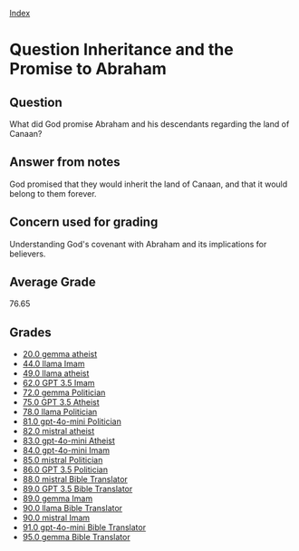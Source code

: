 
[Index](../../index.md)
# Question Inheritance and the Promise to Abraham
## Question
What did God promise Abraham and his descendants regarding the land of Canaan?

## Answer from notes
God promised that they would inherit the land of Canaan, and that it would belong to them forever.

## Concern used for grading
Understanding God's covenant with Abraham and its implications for believers.

## Average Grade
76.65

## Grades
 * [20.0 gemma atheist](../answers/gemma_atheist/Inheritance_and_the_Promise_to_Abraham.md)
 * [44.0 llama Imam](../answers/llama_Imam/Inheritance_and_the_Promise_to_Abraham.md)
 * [49.0 llama atheist](../answers/llama_atheist/Inheritance_and_the_Promise_to_Abraham.md)
 * [62.0 GPT 3.5 Imam](../answers/GPT_3.5_Imam/Inheritance_and_the_Promise_to_Abraham.md)
 * [72.0 gemma Politician](../answers/gemma_Politician/Inheritance_and_the_Promise_to_Abraham.md)
 * [75.0 GPT 3.5 Atheist](../answers/GPT_3.5_Atheist/Inheritance_and_the_Promise_to_Abraham.md)
 * [78.0 llama Politician](../answers/llama_Politician/Inheritance_and_the_Promise_to_Abraham.md)
 * [81.0 gpt-4o-mini Politician](../answers/gpt-4o-mini_Politician/Inheritance_and_the_Promise_to_Abraham.md)
 * [82.0 mistral atheist](../answers/mistral_atheist/Inheritance_and_the_Promise_to_Abraham.md)
 * [83.0 gpt-4o-mini Atheist](../answers/gpt-4o-mini_Atheist/Inheritance_and_the_Promise_to_Abraham.md)
 * [84.0 gpt-4o-mini Imam](../answers/gpt-4o-mini_Imam/Inheritance_and_the_Promise_to_Abraham.md)
 * [85.0 mistral Politician](../answers/mistral_Politician/Inheritance_and_the_Promise_to_Abraham.md)
 * [86.0 GPT 3.5 Politician](../answers/GPT_3.5_Politician/Inheritance_and_the_Promise_to_Abraham.md)
 * [88.0 mistral Bible Translator](../answers/mistral_Bible_Translator/Inheritance_and_the_Promise_to_Abraham.md)
 * [89.0 GPT 3.5 Bible Translator](../answers/GPT_3.5_Bible_Translator/Inheritance_and_the_Promise_to_Abraham.md)
 * [89.0 gemma Imam](../answers/gemma_Imam/Inheritance_and_the_Promise_to_Abraham.md)
 * [90.0 llama Bible Translator](../answers/llama_Bible_Translator/Inheritance_and_the_Promise_to_Abraham.md)
 * [90.0 mistral Imam](../answers/mistral_Imam/Inheritance_and_the_Promise_to_Abraham.md)
 * [91.0 gpt-4o-mini Bible Translator](../answers/gpt-4o-mini_Bible_Translator/Inheritance_and_the_Promise_to_Abraham.md)
 * [95.0 gemma Bible Translator](../answers/gemma_Bible_Translator/Inheritance_and_the_Promise_to_Abraham.md)
